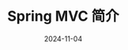 ---
id: spring-intro
slug: /spring-intro
title: Spring MVC 简介
date: 2024-11-04
authors: Hoo
tags: [java]
keywords: [java]
---